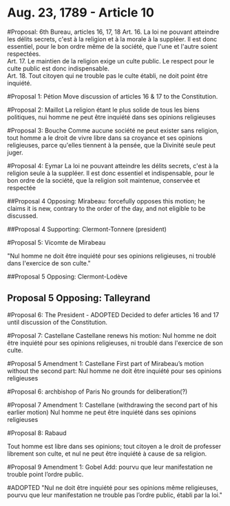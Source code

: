 Aug. 23, 1789 - Article 10  
===========

#Proposal: 6th Bureau, articles 16, 17, 18 
Art. 16. La loi ne pouvant atteindre les délits secrets, c'est à la religion et à la morale à la suppléer. Il est donc essentiel, pour le bon ordre même de la société, que l'une et l'autre soient respectées.  
Art. 17. Le maintien de la religion exige un culte public. Le respect pour le culte public est donc indispensable.  
Art. 18. Tout citoyen qui ne trouble pas le culte établi, ne doit point être inquiété.  



#Proposal 1: Pétion 
Move discussion of articles 16 & 17 to the Constitution.
 

#Proposal 2: Maillot
La religion étant le plus solide de tous les biens politiques, nui homme ne peut être inquiété dans ses opinions religieuses


#Proposal 3: Bouche 
Comme aucune société ne peut exister sans religion, tout homme a le droit de vivre libre dans sa croyance et ses opinions religieuses, parce qu'elles tiennent à la pensée, que la Divinité seule peut juger. 

#Proposal 4: Eymar
 La loi ne pouvant atteindre les délits secrets, c'est à la religion seule à la suppléer. Il est donc essentiel et indispensable, pour le bon ordre de la société, que la religion soit maintenue, conservée et respectée

##Proposal 4 Opposing: Mirabeau: 
forcefully opposes this motion; he claims it is new, contrary to the order of the day, and not eligible to be discussed.

##Proposal 4 Supporting: Clermont-Tonnere (president)


#Proposal 5: Vicomte de Mirabeau 

"Nul homme ne doit être inquiété pour ses opinions religieuses, ni troublé dans l'exercice de son culte."  

##Proposal 5 Opposing: Clermont-Lodève

## Proposal 5 Opposing: Talleyrand


#Proposal 6: The President - ADOPTED
Decided to defer articles 16 and 17 until discussion of the Constitution. 


#Proposal 7: Castellane
Castellane renews his motion: 
Nul homme ne doit être inquiété pour ses opinions religieuses, ni troublé dans l'exercice de son culte. 


#Proposal 5 Amendment 1: Castellane
First part of Mirabeau’s motion without the second part:
Nul homme ne doit être inquiété pour ses opinions religieuses

#Proposal 6: archbishop of Paris
No grounds for deliberation(?)

#Proposal 7 Amendment 1: Castellane 
(withdrawing the second part of his earlier motion)
Nul homme ne peut être inquiété dans ses opinions religieuses 


#Proposal 8: Rabaud

Tout homme est libre dans ses opinions; tout citoyen a le droit de professer librement son culte, et nul ne peut être inquiété à cause de sa religion. 

#Proposal 9 Amendment 1: Gobel
Add: pourvu que leur manifestation ne trouble point l’ordre public. 


#ADOPTED
"Nul ne doit être inquiété pour ses opinions même religieuses, pourvu que leur manifestation ne trouble pas l’ordre public, établi par la loi."  

